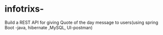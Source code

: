# infotrixs-
Build a REST API for giving Quote of the day message to users(using spring Boot -java, hibernate ,MySQL, UI-postman)
